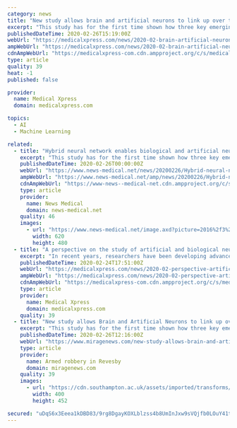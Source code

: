 ```yaml
---
category: news
title: "New study allows brain and artificial neurons to link up over the web"
excerpt: "This study has for the first time shown how three key emerging technologies can work together: brain-computer interfaces, artificial neural networks and advanced memory technologies (also known as memristors). The discovery opens the door to further significant developments in neural and artificial intelligence research. During the study ..."
publishedDateTime: 2020-02-26T15:19:00Z
webUrl: "https://medicalxpress.com/news/2020-02-brain-artificial-neurons-link-web.html"
ampWebUrl: "https://medicalxpress.com/news/2020-02-brain-artificial-neurons-link-web.amp"
cdnAmpWebUrl: "https://medicalxpress-com.cdn.ampproject.org/c/s/medicalxpress.com/news/2020-02-brain-artificial-neurons-link-web.amp"
type: article
quality: 39
heat: -1
published: false

provider:
  name: Medical Xpress
  domain: medicalxpress.com

topics:
  - AI
  - Machine Learning

related:
  - title: "Hybrid neural network enables biological and artificial neurons to communicate over the internet"
    excerpt: "This study has for the first time shown how three key emerging technologies can work together: brain-computer interfaces, artificial neural networks and advanced memory technologies (also known as memristors). The discovery opens the door to further significant developments in neural and artificial intelligence research. Brain functions are ..."
    publishedDateTime: 2020-02-26T00:00:00Z
    webUrl: "https://www.news-medical.net/news/20200226/Hybrid-neural-network-enables-biological-and-artificial-neurons-to-communicate-over-the-internet.aspx"
    ampWebUrl: "https://www.news-medical.net/amp/news/20200226/Hybrid-neural-network-enables-biological-and-artificial-neurons-to-communicate-over-the-internet.aspx"
    cdnAmpWebUrl: "https://www-news--medical-net.cdn.ampproject.org/c/s/www.news-medical.net/amp/news/20200226/Hybrid-neural-network-enables-biological-and-artificial-neurons-to-communicate-over-the-internet.aspx"
    type: article
    provider:
      name: News Medical
      domain: news-medical.net
    quality: 46
    images:
      - url: "https://www.news-medical.net/image.axd?picture=2016%2f3%2fArtificially_Colored_MRI_Scan_Of_Human_Brain-Daisy_Daisy_a8c5d8bbbf824bc8932308e30187510f-620x480.jpg"
        width: 620
        height: 480
  - title: "A perspective on the study of artificial and biological neural networks"
    excerpt: "In recent years, researchers have been developing advanced computational techniques based on artificial neural networks, which are architectures inspired by biological neural networks in the human brain. Models based on artificial neural networks are trained to optimize millions of synaptic weights over millions of observations in order to make ..."
    publishedDateTime: 2020-02-24T17:51:00Z
    webUrl: "https://medicalxpress.com/news/2020-02-perspective-artificial-biological-neural-networks.html"
    ampWebUrl: "https://medicalxpress.com/news/2020-02-perspective-artificial-biological-neural-networks.amp"
    cdnAmpWebUrl: "https://medicalxpress-com.cdn.ampproject.org/c/s/medicalxpress.com/news/2020-02-perspective-artificial-biological-neural-networks.amp"
    type: article
    provider:
      name: Medical Xpress
      domain: medicalxpress.com
    quality: 39
  - title: "New study allows Brain and Artificial Neurons to link up over web"
    excerpt: "This study has for the first time shown how three key emerging technologies can work together: brain-computer interfaces, artificial neural networks and advanced memory technologies (also known as memristors). The discovery opens the door to further ..."
    publishedDateTime: 2020-02-26T12:16:00Z
    webUrl: "https://www.miragenews.com/new-study-allows-brain-and-artificial-neurons-to-link-up-over-web/"
    type: article
    provider:
      name: Armed robbery in Revesby
      domain: miragenews.com
    quality: 39
    images:
      - url: "https://cdn.southampton.ac.uk/assets/imported/transforms/site/news-release/PageThumbnail/566D6AE6FB4149BD97F4881362B0C14B/Virtual%20Laboratory%20-%20Southampton%20Zurich%20and%20Padova%202.jpg_SIA_JPG_fit_to_width_INLINE.jpg"
        width: 400
        height: 452

secured: "uDqS6x3Eeea1kDBD83/9rg8DgayKOXLblzss4b8UmInJxw9sVQjfb0LOuY41tTJIygG/RlxUfow2EaSoFTREawzDzAj+ujiEfBZb5dclTXM7T94MxC+krhucAs4SUJUO3yrJIAqIq+EoG4egO3Zb5DU9WBk1lvbn11OVeL1h3CCi15K6w6pDb0T716ihcL8lp3uSSIdzeXa/dSXMWZfPoeffi9wagR3fmHaJZwK1JFTbxKAzQodSgt+vbcypyo+HIA3J8AmboHp8VRbTJGg32UMkPJZkXujm089I6q4ULvPlC8eoE3M+LD4KIJsJSKEjdLTXd8Itfd8NeWQCF0CeSx62orf0DT3sJjMS47DdVdUh4Oae4KJkpP8639EfjYU8yTrigmYmUuTGEmX+XhTRaYPWWTywUDg/KSmd5OHWIbDiSEg32yRAU/p+rIU0SXKL7eJhjgbGP69cHKRSSeUklXR+M5ixcvS2Kts7XsLUFBg=;6JPD36dOe+VBFVM/uXEquw=="
---
```


